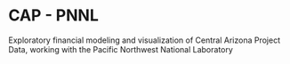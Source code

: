 # CAP - PNNL
Exploratory financial modeling and visualization of Central Arizona Project Data, working with the Pacific Northwest National Laboratory
